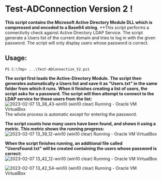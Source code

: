 # Test-ADConnection Version 2 !

**This script contains the Microsoft Active Directory Module DLL which is compressed and encoded to a Base64 string.**
**This script performs a connectivity check against Active Directory LDAP Service.
The script generate a Users list of the current domain and tries to log in with the given password.
The script will only display users whose password is correct.

## Usage:
`PS C:\Tmp> . .\Test-ADConnection_V2.ps1`

**The script first loads the Active-Directory Module.**
**The script then generates automatically a Users list and save it as "Users.txt" in the same folder from which it runs.**
**When it finishes creating a list of users, the script asks for a password. The script will then attempt to connect to the LDAP service for those users from the list:**
![2023-02-07 13_38_43-win10 (win10 clear)  Running  - Oracle VM VirtualBox](https://user-images.githubusercontent.com/62604022/217238210-350eddd1-f77a-41d0-8b1a-5080d716e2ba.png)
The whole process is automatic except for entering the password.

**The script counts how many users have been found, and shows it using a metric. This metric shows the running progress:**
![2023-02-07 13_39_12-win10 (win10 clear)  Running  - Oracle VM VirtualBox](https://user-images.githubusercontent.com/62604022/217239625-6d90bac3-0e40-402f-94d6-e56456d4c6da.png)

**When the script finishes running, an additional file called "UsersFound.txt" will be created containing the users whose password is correct:**
![2023-02-07 13_42_12-win10 (win10 clear)  Running  - Oracle VM VirtualBox](https://user-images.githubusercontent.com/62604022/217239650-acf33d7c-68b1-40bb-88cf-c78b7a38531d.png)

![2023-02-07 13_42_54-win10 (win10 clear)  Running  - Oracle VM VirtualBox](https://user-images.githubusercontent.com/62604022/217239660-ebb9c2d7-1ca6-4dbd-8223-1133e7188bab.png)




